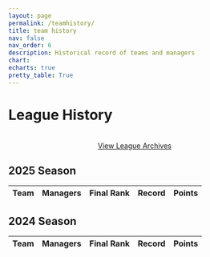 ```yaml
---
layout: page
permalink: /teamhistory/
title: team history
nav: false
nav_order: 6
description: Historical record of teams and managers
chart:
echarts: true
pretty_table: True
---
```

<style>
  table[data-toggle="table"] tbody td {
    color: #2c3e50 !important;
  }
</style>
# League History
 <br>
<center>
<div class="row mb-3">
    <div class="col-12">
        <a href="/archive/" class="btn btn-primary">View League Archives</a>
    </div>
</div>
</center>



## 2025 Season

<table
data-click-to-select="true"
data-search="false"
data-toggle="table"
data-url="{{ "/assets/json/history/2025_teams.json" }}">
<thead>
<tr>
<th data-field="team_name" data-halign="left" data-align="left" data-sortable="true">Team</th>
<th data-field="managers" data-halign="left" data-align="left" data-sortable="true">Managers</th>
<th data-field="final_rank" data-halign="center" data-align="center" data-sortable="true">Final Rank</th>
<th data-field="record" data-halign="center" data-align="center" data-sortable="true">Record</th>
<th data-field="points" data-halign="center" data-align="center" data-sortable="true">Points</th>
</tr>
</thead>
</table>


## 2024 Season

<table
data-click-to-select="true"
data-search="false"
data-toggle="table"
data-url="{{ "/assets/json/history/2024_teams.json" }}">
<thead>
<tr>
<th data-field="team_name" data-halign="left" data-align="left" data-sortable="true">Team</th>
<th data-field="managers" data-halign="left" data-align="left" data-sortable="true">Managers</th>
<th data-field="final_rank" data-halign="center" data-align="center" data-sortable="true">Final Rank</th>
<th data-field="record" data-halign="center" data-align="center" data-sortable="true">Record</th>
<th data-field="points" data-halign="center" data-align="center" data-sortable="true">Points</th>
</tr>
</thead>
</table>
